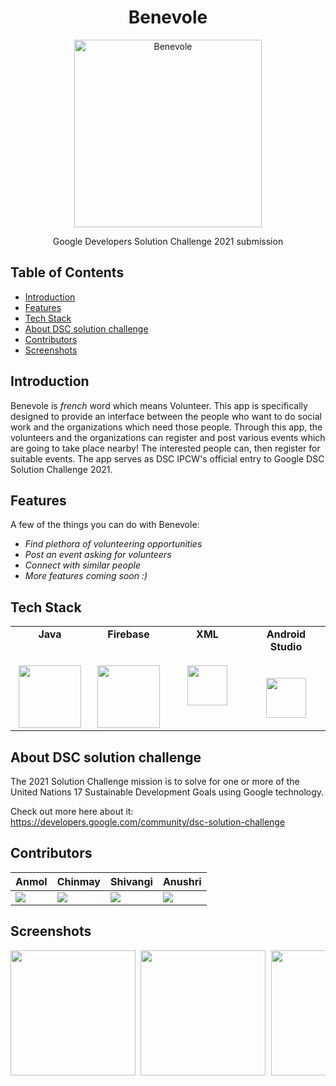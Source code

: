 <h1 align="center"> Benevole </h1> 
<p align="center">
<img alt="Benevole" title="Benevole" src="https://github.com/chinmaychahar/benevole/blob/master/screenshots/benevole logo.png" width="300">
 </p>
 
<p align="center">
  Google Developers Solution Challenge 2021 submission
</p>


## Table of Contents

- [Introduction](#introduction)
- [Features](#features)
- [Tech Stack](#tech-stack)
- [About DSC solution challenge](#about-dsc-solution-challenge)
- [Contributors](#contributors)
- [Screenshots](#screenshots)



## Introduction
Benevole is *french* word which means Volunteer. This app is specifically designed to provide an interface between the people who want to do social work and the organizations which need those people. Through this app, the volunteers and the organizations can register and post various events which are going to take place nearby! The interested people can, then register for suitable events. The app serves as DSC IPCW's official entry to Google DSC Solution Challenge 2021. 

## Features

A few of the things you can do with Benevole:

* *Find plethora of volunteering opportunities*
* *Post an event asking for volunteers*
* *Connect with similar people*
* *More features coming soon :)*

## Tech Stack

<table>
  <tbody>
    <tr valign="top">
      <td width="25%" align="center">
        <span><strong>Java</strong></span><br><br><br>
        <img height="100px" src="https://upload.wikimedia.org/wikipedia/en/thumb/3/30/Java_programming_language_logo.svg/1200px-Java_programming_language_logo.svg.png">
      </td>
      <td width="25%" align="center">
	      <span><strong>Firebase</strong></span><br><br><br>
        <img height="100px" src="https://firebase.google.com/downloads/brand-guidelines/PNG/logo-vertical.png">
      </td>
      <td width="25%" align="center">
	      <span><strong>XML</strong></span><br><br><br>
        <img height="64px" src="https://png.pngtree.com/element_our/png_detail/20181227/xml-vector-icon-png_287418.jpg">
      </td>
      <td width="25%" align="center">
        <span><strong>Android Studio</strong></span><br><br><br>
        <img height="64px" src="https://2.bp.blogspot.com/-tzm1twY_ENM/XlCRuI0ZkRI/AAAAAAAAOso/BmNOUANXWxwc5vwslNw3WpjrDlgs9PuwQCLcBGAsYHQ/s1600/pasted%2Bimage%2B0.png">
      </td>
     </tr>
  </tbody>
</table>

## About DSC solution challenge

The 2021 Solution Challenge mission is to solve for one or more of the United Nations 17 Sustainable Development Goals using Google technology.

Check out more here about it: https://developers.google.com/community/dsc-solution-challenge 

## Contributors

Anmol| Chinmay| Shivangi| Anushri
------------ | ------------- |------------ | -------------
[![](https://github.com/anmolkaur18.png?size=90)](https://github.com/anmolkaur18) | [![](https://github.com/chinmaychahar.png?size=90)](https://github.com/chinmaychahar) | [![](https://github.com/shivangiruhela.png?size=90)](https://github.com/shivangiruhela) | [![](https://github.com/anushri-pc.png?size=90)](https://github.com/anushri-pc)

## Screenshots 
<pre>
<img src = "https://github.com/chinmaychahar/benevole/blob/master/screenshots/Splash screen.png" width = "200"> <img src = "https://github.com/chinmaychahar/benevole/blob/master/screenshots/Login screen.png" width = "200"> <img src = "https://github.com/chinmaychahar/benevole/blob/master/screenshots/Signup screen.png" width = "200"> <img src = "https://github.com/chinmaychahar/benevole/blob/master/screenshots/Dashboard screen.png" width = "200"> <img src = "https://github.com/chinmaychahar/benevole/blob/master/screenshots/UserProfile screen.png" width = "200"> <img src = "https://github.com/chinmaychahar/benevole/blob/master/screenshots/ShowEvents screen.png" width = "200"> <img src = "https://github.com/chinmaychahar/benevole/blob/master/screenshots/Postevents screen.png" width = "200">

<pre>


